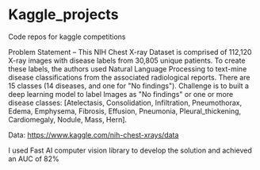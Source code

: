 # Kaggle_projects
Code repos for kaggle competitions

Problem Statement – 
This NIH Chest X-ray Dataset is comprised of 112,120 X-ray images with disease labels from 30,805 unique patients. 
To create these labels, the authors used Natural Language Processing to text-mine disease classifications from the 
associated radiological reports. There are 15 classes (14 diseases, and one for "No findings"). 
Challenge is to built a deep learning model to label Images as
"No findings" or one or more disease classes: 
[Atelectasis, Consolidation, Infiltration, Pneumothorax, Edema, Emphysema, Fibrosis, Effusion, Pneumonia, 
Pleural_thickening, Cardiomegaly, Nodule, Mass, Hern].

Data: https://www.kaggle.com/nih-chest-xrays/data

I used Fast AI computer vision library to develop the solution and achieved an AUC of 82% 

